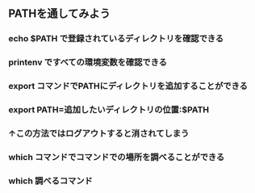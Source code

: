 ## PATHを通してみよう
### echo $PATH で登録されているディレクトリを確認できる
### printenv ですべての環境変数を確認できる
### export コマンドでPATHにディレクトリを追加することができる
### export PATH=追加したいディレクトリの位置:$PATH
### ↑この方法ではログアウトすると消されてしまう
### which コマンドでコマンドでの場所を調べることができる
### which 調べるコマンド
